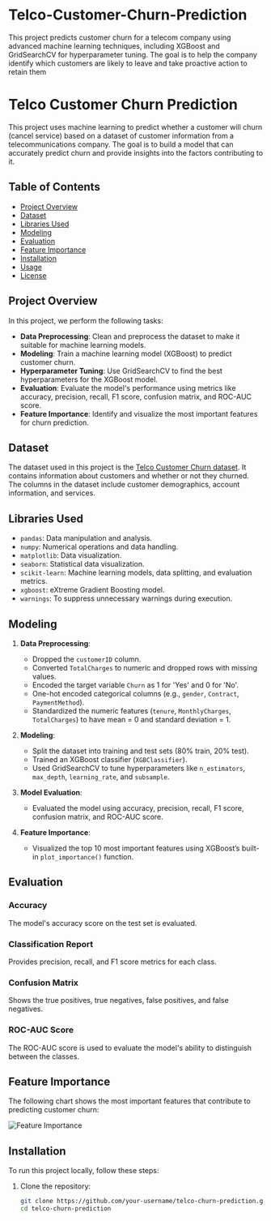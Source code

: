 # Telco-Customer-Churn-Prediction
This project predicts customer churn for a telecom company using advanced machine learning techniques, including XGBoost and GridSearchCV for hyperparameter tuning. The goal is to help the company identify which customers are likely to leave and take proactive action to retain them
# Telco Customer Churn Prediction

This project uses machine learning to predict whether a customer will churn (cancel service) based on a dataset of customer information from a telecommunications company. The goal is to build a model that can accurately predict churn and provide insights into the factors contributing to it.

## Table of Contents
- [Project Overview](#project-overview)
- [Dataset](#dataset)
- [Libraries Used](#libraries-used)
- [Modeling](#modeling)
- [Evaluation](#evaluation)
- [Feature Importance](#feature-importance)
- [Installation](#installation)
- [Usage](#usage)
- [License](#license)

## Project Overview

In this project, we perform the following tasks:
- **Data Preprocessing**: Clean and preprocess the dataset to make it suitable for machine learning models.
- **Modeling**: Train a machine learning model (XGBoost) to predict customer churn.
- **Hyperparameter Tuning**: Use GridSearchCV to find the best hyperparameters for the XGBoost model.
- **Evaluation**: Evaluate the model's performance using metrics like accuracy, precision, recall, F1 score, confusion matrix, and ROC-AUC score.
- **Feature Importance**: Identify and visualize the most important features for churn prediction.

## Dataset

The dataset used in this project is the [Telco Customer Churn dataset](https://raw.githubusercontent.com/IBM/telco-customer-churn-on-icp4d/master/data/Telco-Customer-Churn.csv). It contains information about customers and whether or not they churned. The columns in the dataset include customer demographics, account information, and services.

## Libraries Used

- `pandas`: Data manipulation and analysis.
- `numpy`: Numerical operations and data handling.
- `matplotlib`: Data visualization.
- `seaborn`: Statistical data visualization.
- `scikit-learn`: Machine learning models, data splitting, and evaluation metrics.
- `xgboost`: eXtreme Gradient Boosting model.
- `warnings`: To suppress unnecessary warnings during execution.

## Modeling

1. **Data Preprocessing**:
   - Dropped the `customerID` column.
   - Converted `TotalCharges` to numeric and dropped rows with missing values.
   - Encoded the target variable `Churn` as 1 for 'Yes' and 0 for 'No'.
   - One-hot encoded categorical columns (e.g., `gender`, `Contract`, `PaymentMethod`).
   - Standardized the numeric features (`tenure`, `MonthlyCharges`, `TotalCharges`) to have mean = 0 and standard deviation = 1.

2. **Modeling**:
   - Split the dataset into training and test sets (80% train, 20% test).
   - Trained an XGBoost classifier (`XGBClassifier`).
   - Used GridSearchCV to tune hyperparameters like `n_estimators`, `max_depth`, `learning_rate`, and `subsample`.

3. **Model Evaluation**:
   - Evaluated the model using accuracy, precision, recall, F1 score, confusion matrix, and ROC-AUC score.
   
4. **Feature Importance**:
   - Visualized the top 10 most important features using XGBoost’s built-in `plot_importance()` function.

## Evaluation

### Accuracy
The model's accuracy score on the test set is evaluated.

### Classification Report
Provides precision, recall, and F1 score metrics for each class.

### Confusion Matrix
Shows the true positives, true negatives, false positives, and false negatives.

### ROC-AUC Score
The ROC-AUC score is used to evaluate the model's ability to distinguish between the classes.

## Feature Importance

The following chart shows the most important features that contribute to predicting customer churn:

![Feature Importance](feature_importance.png)

## Installation

To run this project locally, follow these steps:

1. Clone the repository:
   ```bash
   git clone https://github.com/your-username/telco-churn-prediction.git
   cd telco-churn-prediction
